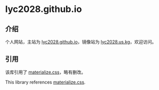 # lyc2028.github.io

## 介绍

个人网站，主站为 [lyc2028.github.io](https://lyc2028.github.io/)，镜像站为 [lyc2028.us.kg](https://lyc2028.us.kg/)，欢迎访问。

## 引用

该库引用了 [materialize.css](https://github.com/Dogfalo/materialize)，略有删改。

This library references [materialize.css](https://github.com/Dogfalo/materialize).
